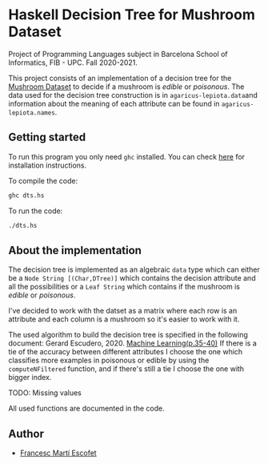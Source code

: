 # Haskell Decision Tree for Mushroom Dataset

Project of Programming Languages subject in Barcelona School of Informatics, FIB - UPC.
Fall 2020-2021.

This project consists of an implementation of a decision tree for the [Mushroom Dataset](https://archive.ics.uci.edu/ml/datasets/Mushroom) to decide if a mushroom is *edible* or *poisonous*.
The data used for the decision tree construction is in `agaricus-lepiota.data`and information about the meaning of each attribute can be found in `agaricus-lepiota.names`.

## Getting started
To run this program you only need `ghc` installed. You can check [here](https://www.haskell.org/platform/) for installation instructions.

To compile the code:
```bash
ghc dts.hs
```

To run the code:
```bash
./dts.hs
```

## About the implementation
The decision tree is implemented as an algebraic `data` type which can either be a `Node String [(Char,DTree)]` which contains the decision attribute and all the possibilities or a `Leaf String` which contains if the mushroom is *edible* or *poisonous*.

I've decided to work with the datset as a matrix where each row is an attribute and each column is a mushroom so it's easier to work with it.

The used algorithm to build the decision tree is specified in the following document:
Gerard Escudero, 2020. [Machine Learning(p.35-40)](https://gebakx.github.io/ml/#35)
If there is a tie of the accuracy between different attributes I choose the one which classifies more examples in poisonous or edible by using the `computeNFiltered` function, and if there's still a tie I choose the one with bigger index.

TODO: Missing values

All used functions are documented in the code.
## Author
- [Francesc Martí Escofet](https://github.com/fmartiescofet)